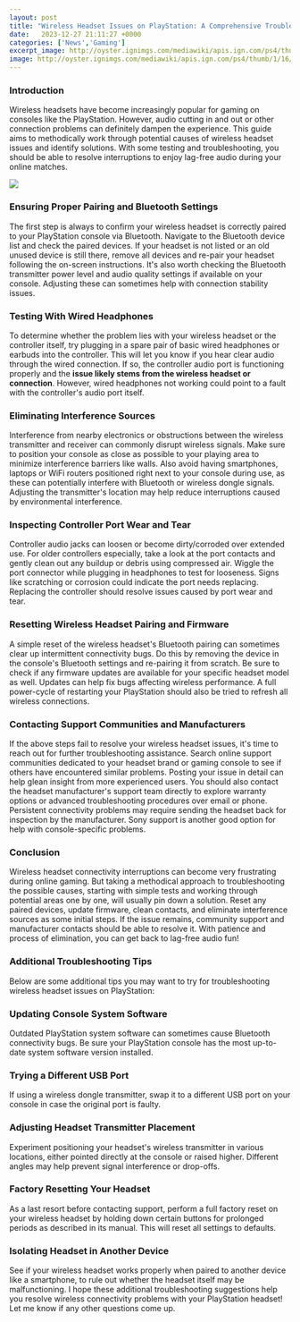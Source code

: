 ```yaml
---
layout: post
title: "Wireless Headset Issues on PlayStation: A Comprehensive Troubleshooting Guide"
date:   2023-12-27 21:11:27 +0000
categories: ['News','Gaming']
excerpt_image: http://oyster.ignimgs.com/mediawiki/apis.ign.com/ps4/thumb/1/16/PS3-Pulse-Stereo-Headset-Elite-Edition.jpg/228px-PS3-Pulse-Stereo-Headset-Elite-Edition.jpg
image: http://oyster.ignimgs.com/mediawiki/apis.ign.com/ps4/thumb/1/16/PS3-Pulse-Stereo-Headset-Elite-Edition.jpg/228px-PS3-Pulse-Stereo-Headset-Elite-Edition.jpg
---
```


### Introduction
Wireless headsets have become increasingly popular for gaming on consoles like the PlayStation. However, audio cutting in and out or other connection problems can definitely dampen the experience. This guide aims to methodically work through potential causes of wireless headset issues and identify solutions. With some testing and troubleshooting, you should be able to resolve interruptions to enjoy lag-free audio during your online matches.

![](https://www.lifewire.com/thmb/F5jsZtY_Xp1wB0npPaAfIn0wNFE=/1500x0/filters:no_upscale():max_bytes(150000):strip_icc()/PlaystationVR-587fd3855f9b58bdb3b5a322.png)
### Ensuring Proper Pairing and Bluetooth Settings
The first step is always to confirm your wireless headset is correctly paired to your PlayStation console via Bluetooth. Navigate to the Bluetooth device list and check the paired devices. If your headset is not listed or an old unused device is still there, remove all devices and re-pair your headset following the on-screen instructions. It's also worth checking the Bluetooth transmitter power level and audio quality settings if available on your console. Adjusting these can sometimes help with connection stability issues. 
### Testing With Wired Headphones
To determine whether the problem lies with your wireless headset or the controller itself, try plugging in a spare pair of basic wired headphones or earbuds into the controller. This will let you know if you hear clear audio through the wired connection. If so, the controller audio port is functioning properly and the **issue likely stems from the wireless headset or connection**. However, wired headphones not working could point to a fault with the controller's audio port itself.
### Eliminating Interference Sources
Interference from nearby electronics or obstructions between the wireless transmitter and receiver can commonly disrupt wireless signals. Make sure to position your console as close as possible to your playing area to minimize interference barriers like walls. Also avoid having smartphones, laptops or WiFi routers positioned right next to your console during use, as these can potentially interfere with Bluetooth or wireless dongle signals. Adjusting the transmitter's location may help reduce interruptions caused by environmental interference.
### Inspecting Controller Port Wear and Tear 
Controller audio jacks can loosen or become dirty/corroded over extended use. For older controllers especially, take a look at the port contacts and gently clean out any buildup or debris using compressed air. Wiggle the port connector while plugging in headphones to test for looseness. Signs like scratching or corrosion could indicate the port needs replacing. Replacing the controller should resolve issues caused by port wear and tear.
### Resetting Wireless Headset Pairing and Firmware
A simple reset of the wireless headset's Bluetooth pairing can sometimes clear up intermittent connectivity bugs. Do this by removing the device in the console's Bluetooth settings and re-pairing it from scratch. Be sure to check if any firmware updates are available for your specific headset model as well. Updates can help fix bugs affecting wireless performance. A full power-cycle of restarting your PlayStation should also be tried to refresh all wireless connections. 
### Contacting Support Communities and Manufacturers
If the above steps fail to resolve your wireless headset issues, it's time to reach out for further troubleshooting assistance. Search online support communities dedicated to your headset brand or gaming console to see if others have encountered similar problems. Posting your issue in detail can help glean insight from more experienced users. You should also contact the headset manufacturer's support team directly to explore warranty options or advanced troubleshooting procedures over email or phone. Persistent connectivity problems may require sending the headset back for inspection by the manufacturer. Sony support is another good option for help with console-specific problems.
### Conclusion
Wireless headset connectivity interruptions can become very frustrating during online gaming. But taking a methodical approach to troubleshooting the possible causes, starting with simple tests and working through potential areas one by one, will usually pin down a solution. Reset any paired devices, update firmware, clean contacts, and eliminate interference sources as some initial steps. If the issue remains, community support and manufacturer contacts should be able to resolve it. With patience and process of elimination, you can get back to lag-free audio fun!
### Additional Troubleshooting Tips
Below are some additional tips you may want to try for troubleshooting wireless headset issues on PlayStation:
### Updating Console System Software
Outdated PlayStation system software can sometimes cause Bluetooth connectivity bugs. Be sure your PlayStation console has the most up-to-date system software version installed.
### Trying a Different USB Port 
If using a wireless dongle transmitter, swap it to a different USB port on your console in case the original port is faulty. 
### Adjusting Headset Transmitter Placement
Experiment positioning your headset's wireless transmitter in various locations, either pointed directly at the console or raised higher. Different angles may help prevent signal interference or drop-offs.
### Factory Resetting Your Headset
As a last resort before contacting support, perform a full factory reset on your wireless headset by holding down certain buttons for prolonged periods as described in its manual. This will reset all settings to defaults.
### Isolating Headset in Another Device  
See if your wireless headset works properly when paired to another device like a smartphone, to rule out whether the headset itself may be malfunctioning.
I hope these additional troubleshooting suggestions help you resolve wireless connectivity problems with your PlayStation headset! Let me know if any other questions come up.